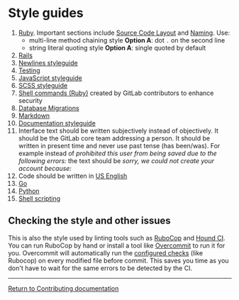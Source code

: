 # Style guides

1. [Ruby](https://github.com/rubocop-hq/ruby-style-guide).
   Important sections include [Source Code Layout][rss-source] and
   [Naming][rss-naming]. Use:
   - multi-line method chaining style **Option A**: dot `.` on the second line
   - string literal quoting style **Option A**: single quoted by default
1. [Rails](https://github.com/rubocop-hq/rails-style-guide)
1. [Newlines styleguide][newlines-styleguide]
1. [Testing][testing]
1. [JavaScript styleguide][js-styleguide]
1. [SCSS styleguide][scss-styleguide]
1. [Shell commands (Ruby)](../shell_commands.md) created by GitLab
   contributors to enhance security
1. [Database Migrations](../migration_style_guide.md)
1. [Markdown](https://cirosantilli.com/markdown-style-guide/)
1. [Documentation styleguide](../documentation/styleguide.md)
1. Interface text should be written subjectively instead of objectively. It
   should be the GitLab core team addressing a person. It should be written in
   present time and never use past tense (has been/was). For example instead
   of _prohibited this user from being saved due to the following errors:_ the
   text should be _sorry, we could not create your account because:_
1. Code should be written in [US English][us-english]
1. [Go](../go_guide/index.md)
1. [Python](../python_guide/index.md)
1. [Shell scripting](../shell_scripting_guide/index.md)

## Checking the style and other issues

This is also the style used by linting tools such as
[RuboCop](https://github.com/rubocop-hq/rubocop) and [Hound CI](https://houndci.com).
You can run RuboCop by hand or install a tool like [Overcommit](https://github.com/sds/overcommit) to run it for you.
Overcommit will automatically run the [configured checks](../../../../.overcommit.yml.example) (like Rubocop) on every modified file before commit.
This saves you time as you don't have to wait for the same errors to be detected by the CI.

---

[Return to Contributing documentation](index.md)

[rss-source]: https://github.com/rubocop-hq/ruby-style-guide/blob/master/README.adoc#source-code-layout
[rss-naming]: https://github.com/rubocop-hq/ruby-style-guide/blob/master/README.adoc#naming-conventions
[doc-guidelines]: ../documentation/index.md "Documentation guidelines"
[js-styleguide]: ../fe_guide/style_guide_js.md "JavaScript styleguide"
[scss-styleguide]: ../fe_guide/style_guide_scss.md "SCSS styleguide"
[newlines-styleguide]: ../newlines_styleguide.md "Newlines styleguide"
[testing]: ../testing_guide/index.md
[us-english]: https://en.wikipedia.org/wiki/American_English
